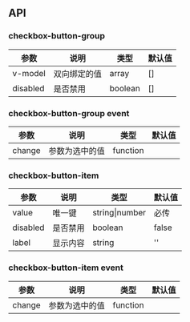 ## API
### checkbox-button-group  
| 参数 | 说明 | 类型 | 默认值 |
| ---- | ---- | ---- | ---- |
| v-model   | 双向绑定的值| array| []  |
| disabled   | 是否禁用| boolean| []  |
### checkbox-button-group  event
| 参数 | 说明 | 类型 | 默认值 |
| ---- | ---- | ---- | ---- |
| change   | 参数为选中的值| function|   |

### checkbox-button-item  
| 参数 | 说明 | 类型 | 默认值 |
| ---- | ---- | ---- | ---- |
| value   | 唯一键| string\|number| 必传|
| disabled   | 是否禁用| boolean| false  |
| label   | 显示内容| string| ''  |
### checkbox-button-item  event
| 参数 | 说明 | 类型 | 默认值 |
| ---- | ---- | ---- | ---- |
| change   | 参数为选中的值| function|   |
